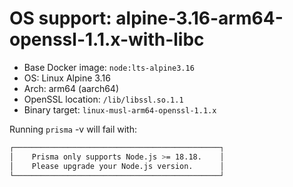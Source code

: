 # OS support: alpine-3.16-arm64-openssl-1.1.x-with-libc

- Base Docker image: `node:lts-alpine3.16`
- OS: Linux Alpine 3.16
- Arch: arm64 (aarch64)
- OpenSSL location: `/lib/libssl.so.1.1`
- Binary target: `linux-musl-arm64-openssl-1.1.x`

Running `prisma` -v will fail with:

```sh
┌──────────────────────────────────────────────┐
│    Prisma only supports Node.js >= 18.18.    │
│    Please upgrade your Node.js version.      │
└──────────────────────────────────────────────┘
```
